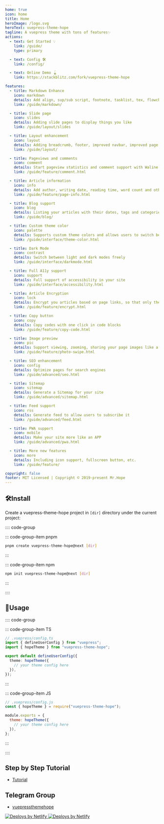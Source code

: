 ```yaml
---
home: true
icon: home
title: Home
heroImage: /logo.svg
heroText: vuepress-theme-hope
tagline: A vuepress theme with tons of features✨
actions:
  - text: Get Started 💡
    link: /guide/
    type: primary

  - text: Config 🛠
    link: /config/

  - text: Online Demo 🪀
    link: https://stackblitz.com/fork/vuepress-theme-hope

features:
  - title: Markdown Enhance
    icon: markdown
    details: Add align, sup/sub script, footnote, tasklist, tex, flowchart, diagram, mark and presentation support in Markdown
    link: /guide/markdown/

  - title: Slide page
    icon: slides
    details: Adding slide pages to display things you like
    link: /guide/layout/slides

  - title: Layout enhancement
    icon: layout
    details: Adding breadcrumb, footer, improved navbar, improved page nav and etc.
    link: /guide/layout/

  - title: Pageviews and comments
    icon: comment
    details: Start pageview statistics and comment support with Waline
    link: /guide/feature/comment.html

  - title: Article information
    icon: info
    details: Add author, writing date, reading time, word count and other information to your article
    link: /guide/feature/page-info.html

  - title: Blog support
    icon: blog
    details: Listing your articles with their dates, tags and categories with some awesome layouts
    link: /guide/blog/

  - title: Custom theme color
    icon: palette
    details: Supports custom theme colors and allows users to switch between preset theme colors
    link: /guide/interface/theme-color.html

  - title: Dark Mode
    icon: contrast
    details: Switch between light and dark modes freely
    link: /guide/interface/darkmode.html

  - title: Full A11y support
    icon: support
    details: Full support of accessibility in your site
    link: /guide/interface/accessibility.html

  - title: Article Encryption
    icon: lock
    details: Encrypt you articles based on page links, so that only the one you want could see them
    link: /guide/feature/encrypt.html

  - title: Copy button
    icon: copy
    details: Copy codes with one click in code blocks
    link: /guide/feature/copy-code.html

  - title: Image preview
    icon: pic
    details: Support viewing, zooming, sharing your page images like a gallery
    link: /guide/feature/photo-swipe.html

  - title: SEO enhancement
    icon: config
    details: Optimize pages for search engines
    link: /guide/advanced/seo.html

  - title: Sitemap
    icon: sitemap
    details: Generate a Sitemap for your site
    link: /guide/advanced/sitemap.html

  - title: Feed support
    icon: rss
    details: Generate feed to allow users to subscribe it
    link: /guide/advanced/feed.html

  - title: PWA support
    icon: mobile
    details: Make your site more like an APP
    link: /guide/advanced/pwa.html

  - title: More new features
    icon: more
    details: Including icon support, fullscreen button, etc.
    link: /guide/feature/

copyright: false
footer: MIT Licensed | Copyright © 2019-present Mr.Hope
---
```


## 🛠Install

Create a vuepress-theme-hope project in `[dir]` directory under the current project:

:::: code-group

::: code-group-item pnpm

```bash
pnpm create vuepress-theme-hope@next [dir]
```

:::

<!-- ::: code-group-item yarn

```bash
yarn create vuepress-theme-hope [dir]
```

::: -->

::: code-group-item npm

```bash
npm init vuepress-theme-hope@next [dir]
```

:::

::::

## 🚀Usage

:::: code-group

::: code-group-item TS

```ts
// .vuepress/config.ts
import { defineUserConfig } from "vuepress";
import { hopeTheme } from "vuepress-theme-hope";

export default defineUserConfig({
  theme: hopeTheme({
    // your theme config here
  }),
});
```

:::

::: code-group-item JS

```js
// .vuepress/config.js
const { hopeTheme } = require("vuepress-theme-hope");

module.exports = {
  theme: hopeTheme({
    // your theme config here
  }),
};
```

:::

::::

## Step by Step Tutorial

- [Tutorial](cookbook/tutorial/README.md)

## Telegram Group

- [vuepressthemehope](https://t.me/vuepressthemehope)

<!-- markdownlint-disable -->

<a v-if="isNetlify " href="https://www.netlify.com" target="_blank">

![Deploys by Netlify](https://www.netlify.com/img/global/badges/netlify-light.svg#light)
![Deploys by Netlify](https://www.netlify.com/img/global/badges/netlify-dark.svg#dark)

</a>

<script setup lang="ts">
const isNetlify = IS_NETLIFY;
</script>
